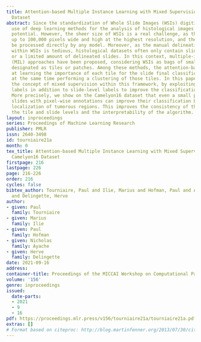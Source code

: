 ```yaml
---
title: Attention-based Multiple Instance Learning with Mixed Supervision on the Camelyon16
  Dataset
abstract: Since the standardization of Whole Slide Images (WSIs) digitization, the
  use of deep learning methods for the analysis of histological images has shown much
  potential. However, the sheer size of WSIs is a real challenge, as they are often
  up to 100,000 pixels wide and high at the highest resolution, and therefore cannot
  be processed directly by any model. Moreover, as the manual delineation of structures
  within WSIs is tedious, histological datasets often only contain slide-level labels,
  or a limited amount of delineated slides. In this context, multiple-instance learning
  (MIL) approaches have been proposed, considering WSIs as bags of smaller images,
  designated as tiles or patches. Among these methods, the attention-based MIL aims
  at learning the importance of each tile for the slide final classification while
  at the same time performing a clustering of those tiles. In this paper, we introduce
  the concept of mixed supervision within this framework, by exploiting tile-level
  labels in addition to slide-level labels to improve the classification of slides.
  More precisely, we show on the Camelyon16 dataset that even a small proportion of
  slides with pixel-wise annotations can improve their classification but also the
  localization of tumorous regions. This improves the consistency of the results between
  the tile and slide levels and the interpretability of the algorithm.
layout: inproceedings
series: Proceedings of Machine Learning Research
publisher: PMLR
issn: 2640-3498
id: tourniaire21a
month: 0
tex_title: Attention-based Multiple Instance Learning with Mixed Supervision on the
  Camelyon16 Dataset
firstpage: 216
lastpage: 226
page: 216-226
order: 216
cycles: false
bibtex_author: Tourniaire, Paul and Ilie, Marius and Hofman, Paul and Ayache, Nicholas
  and Delingette, Herve
author:
- given: Paul
  family: Tourniaire
- given: Marius
  family: Ilie
- given: Paul
  family: Hofman
- given: Nicholas
  family: Ayache
- given: Herve
  family: Delingette
date: 2021-09-16
address:
container-title: Proceedings of the MICCAI Workshop on Computational Pathology
volume: '156'
genre: inproceedings
issued:
  date-parts:
  - 2021
  - 9
  - 16
pdf: https://proceedings.mlr.press/v156/tourniaire21a/tourniaire21a.pdf
extras: []
# Format based on citeproc: http://blog.martinfenner.org/2013/07/30/citeproc-yaml-for-bibliographies/
---
```

